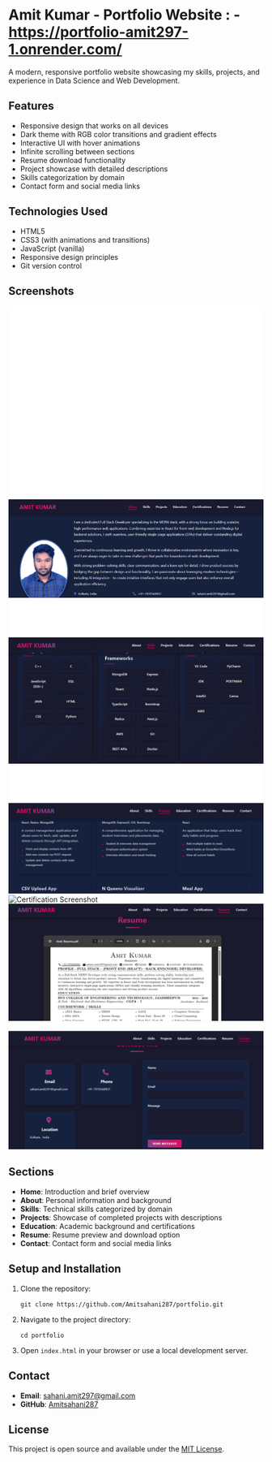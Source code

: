 # Amit Kumar - Portfolio Website : - https://portfolio-amit297-1.onrender.com/

A modern, responsive portfolio website showcasing my skills, projects, and experience in Data Science and Web Development.

## Features

- Responsive design that works on all devices
- Dark theme with RGB color transitions and gradient effects
- Interactive UI with hover animations
- Infinite scrolling between sections
- Resume download functionality
- Project showcase with detailed descriptions
- Skills categorization by domain
- Contact form and social media links

## Technologies Used

- HTML5
- CSS3 (with animations and transitions)
- JavaScript (vanilla)
- Responsive design principles
- Git version control

## Screenshots

![About Me Screenshot](./about%20me.png)
![Skills Screenshot](./skill.png)
![Projects Screenshot](./projects.png)
![Certification Screenshot](./cert1.png)
![Resume Screenshot](./resume.png)
![Contact Screenshot](./contact.png)

## Sections

- **Home**: Introduction and brief overview
- **About**: Personal information and background
- **Skills**: Technical skills categorized by domain
- **Projects**: Showcase of completed projects with descriptions
- **Education**: Academic background and certifications
- **Resume**: Resume preview and download option
- **Contact**: Contact form and social media links

## Setup and Installation

1. Clone the repository:
   ```
   git clone https://github.com/Amitsahani287/portfolio.git
   ```

2. Navigate to the project directory:
   ```
   cd portfolio
   ```

3. Open `index.html` in your browser or use a local development server.

## Contact

- **Email**: sahani.amit297@gmail.com
- **GitHub**: [Amitsahani287](https://github.com/Amitsahani287)

## License

This project is open source and available under the [MIT License](LICENSE). 
